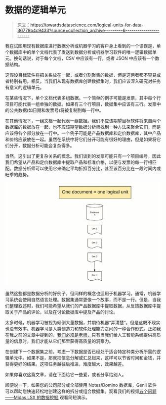 # 数据的逻辑单元

> 原文：<https://towardsdatascience.com/logical-units-for-data-36778b4c9433?source=collection_archive---------6----------------------->

我在试图用现有数据库进行数据分析或机器学习的客户身上看到的一个谬误是，单个数据库中的单个文档代表了发送到数据分析或机器学习软件的唯一逻辑数据单元。换句话说，对于每个文档，CSV 中应该有一行，或者 JSON 中应该有一个数据结构。

这假设目标软件将把关系放在一起，或者分割聚集的数据，但是这两者都不容易或者特别有用。相反，当我们从现有数据库创建数据集时，我们应该深入研究对任务有意义的逻辑单元。

在某些情况下，单个文档代表多组数据。一个简单的例子可能是发票，其中每个行项目可能代表一组单独的数据。如果有三个行项目，数据集中应该有三行。发票中的公共数据(如日期和发票号)将被复制到每一行中。

在其他情况下，一组文档一起代表一组数据。我们不应该期望目标软件将来自两个数据库的数据放在一起，也不应该期望数据分析师找到一种方法来聚合它们，而是应该将各个部分放在一行中。一个例子可能是产品数据库和定价数据库，其中产品和价格应该放在一起。虽然在系统中将它们分开可能有很好的理由，但是如果将它们分开，数据分析可能会复杂得多。

当然，这引出了更复杂关系的概念。我们谈到的发票可能只有一个项目编号，因此我们希望从产品和定价数据库中提取产品和标准价格，以便与发票的每一行相匹配。数据分析师可以使用它来确定平均折扣百分比，甚至该百分比在一段时间内或旺季的趋势。

![](img/e3173404d8f9cb4c8873ca91bf1c6a90.png)

虽然这些都是数据分析的好例子，但同样的概念也适用于机器学习。通常，机器学习系统会使用自然语言处理。数据集通常更像一个故事，而不是一行。但是，当我们整理叙述时，我们可能希望从我们的产品数据库中提取数据，从反馈数据库中提取关于产品的评论，以及在讨论数据库中提及产品的讨论。

太多时候，机器学习被视为倾倒大量数据，并期待机器“弄清楚”。但是这既不现实也没有效率。机器学习是人类创造力和软件处理能力之间的一种合作形式。正如我在我之前的文章中提到的，[我们必须是老师，](https://medium.com/towards-data-science/we-must-be-the-teachers-e6baaf9dd02a)只有当我们给人工智能系统提供高质量的信息时，我们才能从它们那里获得高质量的洞察力。

在创建下一个数据集之前，考虑一下数据是否已经处于适合特定种类分析所需的逻辑单元中。如果不是，那就把信息分解或汇总起来，这样可以节省时间和金钱，并获得更好的结果。这项任务越往后推进，难度越大，效果越差。

如果你喜欢这篇文章，请在下面给它一些爱，或者分享给别人。

顺便说一下，如果您的公司部分或全部使用 Notes/Domino 数据库，Genii 软件可以帮助您快速轻松地创建这样的拆分或组合数据集。观看我们的视频[五个问题——Midas LSX 的数据挖掘](https://youtu.be/cRp3SR0szY8),观看简短演示。